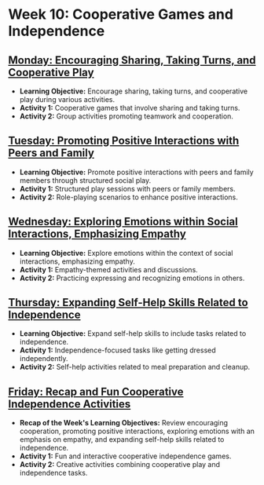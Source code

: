 # Week 10: Cooperative Games and Independence

## [Monday: Encouraging Sharing, Taking Turns, and Cooperative Play](./1-Monday.md)
- **Learning Objective:** Encourage sharing, taking turns, and cooperative play during various activities.
- **Activity 1:** Cooperative games that involve sharing and taking turns.
- **Activity 2:** Group activities promoting teamwork and cooperation.

## [Tuesday: Promoting Positive Interactions with Peers and Family](./2-Tuesday.md)
- **Learning Objective:** Promote positive interactions with peers and family members through structured social play.
- **Activity 1:** Structured play sessions with peers or family members.
- **Activity 2:** Role-playing scenarios to enhance positive interactions.

## [Wednesday: Exploring Emotions within Social Interactions, Emphasizing Empathy](./3-Wednesday.md)
- **Learning Objective:** Explore emotions within the context of social interactions, emphasizing empathy.
- **Activity 1:** Empathy-themed activities and discussions.
- **Activity 2:** Practicing expressing and recognizing emotions in others.

## [Thursday: Expanding Self-Help Skills Related to Independence](./4-Thursday.md)
- **Learning Objective:** Expand self-help skills to include tasks related to independence.
- **Activity 1:** Independence-focused tasks like getting dressed independently.
- **Activity 2:** Self-help activities related to meal preparation and cleanup.

## [Friday: Recap and Fun Cooperative Independence Activities](./5-Friday.md)
- **Recap of the Week's Learning Objectives:** Review encouraging cooperation, promoting positive interactions, exploring emotions with an emphasis on empathy, and expanding self-help skills related to independence.
- **Activity 1:** Fun and interactive cooperative independence games.
- **Activity 2:** Creative activities combining cooperative play and independence tasks.